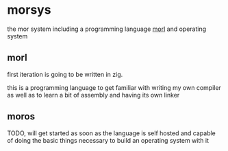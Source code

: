 # morsys

the mor system including a programming language [morl](https://github.com/aichingert/mor/tree/main/morl) and operating system

## morl

first iteration is going to be written in zig.

this is a programming language to get familiar with writing my own compiler as well as to learn a bit of assembly and having its own linker

## moros

TODO, will get started as soon as the language is self hosted and capable of doing the basic things necessary to build an operating system with it
